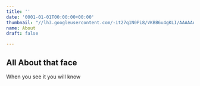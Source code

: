 ```yaml
---
title: ''
date: '0001-01-01T00:00:00+00:00'
thumbnail: "//lh3.googleusercontent.com/-it27q1N0Pi8/VKBB6u4gKLI/AAAAAAAAJVw/pBxtmS9HAB0cUfgplnxaWgJOcsgi5N6ogCCo/s400-c-Ic42/3c5b1150-c5c6-4ea1-9225-a4d3061725d5"
name: About
draft: false

---
```

## All About that face

When you see it you will know
